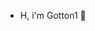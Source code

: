 - H, i'm Gotton1 👋
<!---
Gotton1/Gotton1 is a ✨ special ✨ repository because its `README.md` (this file) appears on your GitHub profile.
You can click the Preview link to take a look at your changes.
--->
